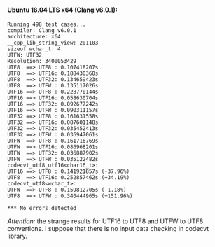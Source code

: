 #### Ubuntu 16.04 LTS x64 (Clang v6.0.1):
```
Running 498 test cases...
compiler: Clang v6.0.1
architecture: x64
__cpp_lib_string_view: 201103
sizeof wchar_t: 4
UTFW: UTF32
Resolution: 3400053429
UTF8  ==> UTF8 : 0.107418207s
UTF8  ==> UTF16: 0.188430360s
UTF8  ==> UTF32: 0.134659423s
UTF8  ==> UTFW : 0.135117026s
UTF16 ==> UTF8 : 0.228770144s
UTF16 ==> UTF16: 0.058630704s
UTF16 ==> UTF32: 0.092677242s
UTF16 ==> UTFW : 0.090311157s
UTF32 ==> UTF8 : 0.161631558s
UTF32 ==> UTF16: 0.087601148s
UTF32 ==> UTF32: 0.035452413s
UTF32 ==> UTFW : 0.036947061s
UTFW  ==> UTF8 : 0.161716769s
UTFW  ==> UTF16: 0.086968201s
UTFW  ==> UTF32: 0.036887902s
UTFW  ==> UTFW : 0.035122482s
codecvt_utf8_utf16<char16_t>:
UTF16 ==> UTF8 : 0.141921857s (-37.96%)
UTF8  ==> UTF16: 0.252857462s (+34.19%)
codecvt_utf8<wchar_t>:
UTFW  ==> UTF8 : 0.159812705s (-1.18%)
UTF8  ==> UTFW : 0.340444965s (+151.96%)

*** No errors detected
```
*Attention:* the strange results for UTF16 to UTF8 and UTFW to UTF8 convertions. I suppose that there is no input data checking in codecvt library.
